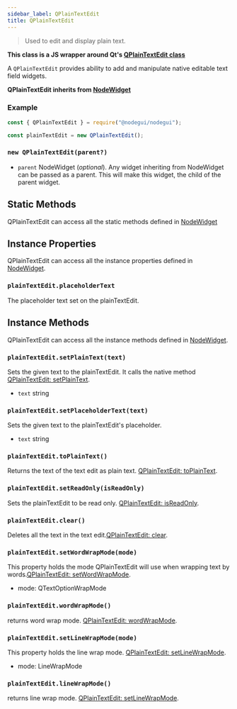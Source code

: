 ```yaml
---
sidebar_label: QPlainTextEdit
title: QPlainTextEdit
---
```


> Used to edit and display plain text.

**This class is a JS wrapper around Qt's [QPlainTextEdit class](https://doc.qt.io/qt-5/qplaintextedit.html)**

A `QPlainTextEdit` provides ability to add and manipulate native editable text field widgets.

**QPlainTextEdit inherits from [NodeWidget](api/NodeWidget.md)**

### Example

```javascript
const { QPlainTextEdit } = require("@nodegui/nodegui");

const plainTextEdit = new QPlainTextEdit();
```

### `new QPlainTextEdit(parent?)`

- `parent` NodeWidget (_optional_). Any widget inheriting from NodeWidget can be passed as a parent. This will make this widget, the child of the parent widget.

## Static Methods

QPlainTextEdit can access all the static methods defined in [NodeWidget](api/NodeWidget.md)

## Instance Properties

QPlainTextEdit can access all the instance properties defined in [NodeWidget](api/NodeWidget.md).

### `plainTextEdit.placeholderText`

The placeholder text set on the plainTextEdit.

## Instance Methods

QPlainTextEdit can access all the instance methods defined in [NodeWidget](api/NodeWidget.md).

### `plainTextEdit.setPlainText(text)`

Sets the given text to the plainTextEdit. It calls the native method [QPlainTextEdit: setPlainText](https://doc.qt.io/qt-5/qplaintextedit.html#setPlainText).

- `text` string

### `plainTextEdit.setPlaceholderText(text)`

Sets the given text to the plainTextEdit's placeholder.

- `text` string

### `plainTextEdit.toPlainText()`

Returns the text of the text edit as plain text. [QPlainTextEdit: toPlainText](https://doc.qt.io/qt-5/qplaintextedit.html#toPlainText).

### `plainTextEdit.setReadOnly(isReadOnly)`

Sets the plainTextEdit to be read only. [QPlainTextEdit: isReadOnly](https://doc.qt.io/qt-5/qplaintextedit.html#readOnly-prop).

### `plainTextEdit.clear()`

Deletes all the text in the text edit.[QPlainTextEdit: clear](https://doc.qt.io/qt-5/qplaintextedit.html#clear).

### `plainTextEdit.setWordWrapMode(mode)`

This property holds the mode QPlainTextEdit will use when wrapping text by words.[QPlainTextEdit: setWordWrapMode](https://doc.qt.io/qt-5/qplaintextedit.html#wordWrapMode-prop).

- mode: QTextOptionWrapMode

### `plainTextEdit.wordWrapMode()`

returns word wrap mode. [QPlainTextEdit: wordWrapMode](https://doc.qt.io/qt-5/qplaintextedit.html#wordWrapMode-prop).

### `plainTextEdit.setLineWrapMode(mode)`

This property holds the line wrap mode. [QPlainTextEdit: setLineWrapMode](https://doc.qt.io/qt-5/qplaintextedit.html#lineWrapMode-prop).

- mode: LineWrapMode

### `plainTextEdit.lineWrapMode()`

returns line wrap mode. [QPlainTextEdit: setLineWrapMode](https://doc.qt.io/qt-5/qplaintextedit.html#lineWrapMode-prop).
